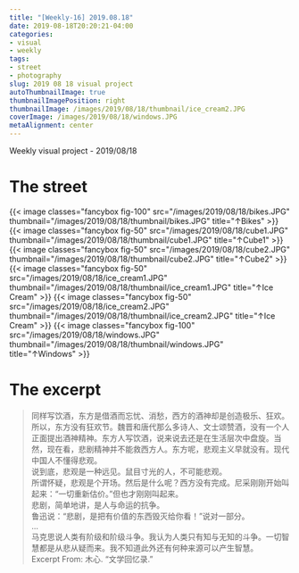 ```yaml
---
title: "[Weekly-16] 2019.08.18"
date: 2019-08-18T20:20:21-04:00
categories:
- visual
- weekly
tags:
- street
- photography
slug: 2019 08 18 visual project
autoThumbnailImage: true
thumbnailImagePosition: right
thumbnailImage: /images/2019/08/18/thumbnail/ice_cream2.JPG
coverImage: /images/2019/08/18/windows.JPG
metaAlignment: center
---
```


Weekly visual project - 2019/08/18
<!--more-->
<!-- toc -->

# The street
{{< image classes="fancybox fig-100" src="/images/2019/08/18/bikes.JPG" thumbnail="/images/2019/08/18/thumbnail/bikes.JPG" title="↑Bikes" >}}
{{< image classes="fancybox fig-50" src="/images/2019/08/18/cube1.JPG" thumbnail="/images/2019/08/18/thumbnail/cube1.JPG" title="↑Cube1" >}}
{{< image classes="fancybox fig-50" src="/images/2019/08/18/cube2.JPG" thumbnail="/images/2019/08/18/thumbnail/cube2.JPG" title="↑Cube2" >}}
{{< image classes="fancybox fig-50" src="/images/2019/08/18/ice_cream1.JPG" thumbnail="/images/2019/08/18/thumbnail/ice_cream1.JPG" title="↑Ice Cream" >}}
{{< image classes="fancybox fig-50" src="/images/2019/08/18/ice_cream2.JPG" thumbnail="/images/2019/08/18/thumbnail/ice_cream2.JPG" title="↑Ice Cream" >}}
{{< image classes="fancybox fig-100" src="/images/2019/08/18/windows.JPG" thumbnail="/images/2019/08/18/thumbnail/windows.JPG" title="↑Windows" >}}


# The excerpt
>同样写饮酒，东方是借酒而忘忧、消愁，西方的酒神却是创造极乐、狂欢。   
所以，东方没有狂欢节。魏晋和唐代那么多诗人、文士颂赞酒，没有一个人正面提出酒神精神。东方人写饮酒，说来说去还是在生活层次中盘旋。当然，现在看，悲剧精神并不能救西方人。东方呢，悲观主义早就没有。现代中国人不懂得悲观。   
说到底，悲观是一种远见。鼠目寸光的人，不可能悲观。   
所谓怀疑，悲观是个开场。然后是什么呢？西方没有完成。尼采刚刚开始叫起来：“一切重新估价。”但也才刚刚叫起来。   
悲剧，简单地讲，是人与命运的抗争。   
鲁迅说：“悲剧，是把有价值的东西毁灭给你看！”说对一部分。   
\.\.\.   
马克思说人类有阶级和阶级斗争。我认为人类只有知与无知的斗争。一切智慧都是从悲从疑而来。我不知道此外还有何种来源可以产生智慧。    
Excerpt From: 木心. “文学回忆录.” 